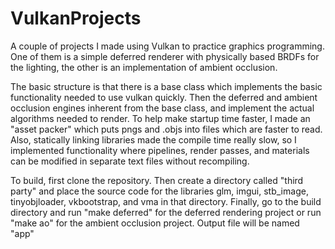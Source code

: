 # VulkanProjects
A couple of projects I made using Vulkan to practice graphics programming. One of them is a simple deferred renderer with physically based BRDFs for the lighting, the other is an implementation of ambient occlusion.

The basic structure is that there is a base class which implements the basic functionality needed to use vulkan quickly. Then the deferred and ambient occlusion engines inherent from the base class, and implement the actual algorithms needed to render. To help make startup time faster, I made an "asset packer" which puts pngs and .objs into files which are faster to read. Also, statically linking libraries made the compile time really slow, so I implemented functionality where pipelines, render passes, and materials can be modified in separate text files without recompiling.

To build, first clone the repository.
Then create a directory called "third party" and place the source code for the libraries glm, imgui, stb_image, tinyobjloader, vkbootstrap, and vma in that directory.
Finally, go to the build directory and run "make deferred" for the deferred rendering project or run "make ao" for the ambient occlusion project. Output file will be named "app"
